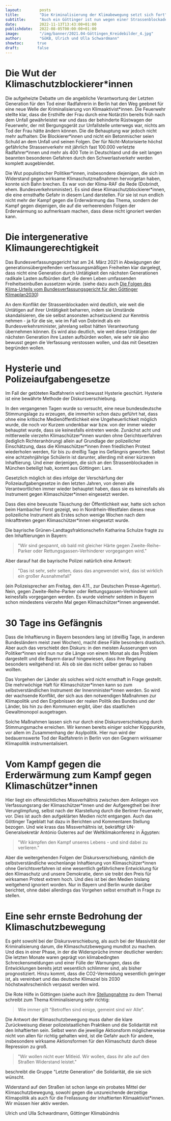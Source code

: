```yaml
---
layout:        posts
title:         "Die Kriminalisierung der Klimabewegung setzt sich fort"
subtitle:      "Auch ein Göttinger ist nun wegen einer Strassenblockade im Gefängnis"
date:          2022-11-13T13:43:00+01:00
publishdate:   2022-08-05T00:00:00+01:00
image:         "/img/banner/2021.04-Göttingen_Kreidebilder_4.jpg"
author:        "GöKB, Ulrich und Ulla Schwardmann"
showtoc:      true
draft:        false
---
```


# Die Wut der Klimaschutzblockierer\*innen

Die aufgeheizte Debatte um die angebliche Verantwortung der Letzten Generation für den Tod einer Radfahrerin in Berlin hat den Weg geebnet für eine neue Welle der Kriminalisierung von Klimaaktivist\*innen. Die Feuerwehr stellte klar, dass die Ersthilfe der Frau durch eine Notärztin bereits früh nach dem Unfall gewährleistet war und dass der behinderte Rüstwagen der Feuerwehr, der mit Bergungsgerät zur Unfallstelle unterwegs war, nichts am Tod der Frau hätte ändern können. Die die Behauptung war jedoch nicht mehr aufhalten: Die Blockierer\*innen und nicht ein Betonmischer seien Schuld an dem Unfall und seinen Folgen. Der für Nicht-Motorisierte höchst gefährlche Strassenverkehr mit jährlich fast 100.000 verletzte Radfahrer\*innen und mehr als 400 Tote in Deutschland und die seit langen beannten besonderen Gefahren durch den Schwerlastverkehr werden komplett ausgeblendet.

Die Wut populistischer Politiker\*innen, insbesondere diejenigen, die sich im
Widerstand gegen wirksame Klimaschutzmaßnahmen
hervorgetan haben, konnte sich Bahn brechen. Es war von der Klima-RAF
die Rede (Dobrindt, ehem. Bundesverkehrsminister).
Es sind diese Klimaschutzblockierer\*innen,
die eine ernsthafte Gefahr in diesem Land darstellen. Für sie ist nun
endlich nicht mehr der Kampf gegen die Erderwärmung das Thema, sondern
der Kampf gegen diejenigen, die auf die verheerenden Folgen der
Erderwärmung so aufmerksam machen, dass diese nicht
ignoriert werden kann.

# Die intergenerative Klimaungerechtigkeit

Das Bundesverfassungsgericht hat am 24. März 2021 in Abwägungen der generationsübergreifenden verfassungsmäßigen Freiheiten klar dargelegt, dass nicht eine Generation durch Untätigkeit den nächsten Generationen radikale Lasten aufbürden darf, die deren Leben umfassenden Freiheitseinbußen aussetzen würde. (siehe dazu auch [Die Folgen des Klima-Urteils vom Bundesverfassungsgericht für den Göttinger Klimaplan2030](/post/2021-05-04-pm-bundesverfassungsgericht-klimaschutzgesetz/))

An dem Konflikt der Strassenblockaden wird deutlich, wie weit die Untätigen auf ihrer Untätigkeit beharren, indem sie Umstände skandalisieren, die sie selbst
ansonsten achselzuckend zur Kenntnis nehmen - ja für die sie, wie im Fall von Dobrindt als ein Bundesverkehrsminister, jahrelang selbst hätten Verantwortung übernehmen können. Es wird also deutlich, wie weit diese Untätigen der nächsten Generation ihre Lasten aufbürden wollen, wie sehr sie also bewusst gegen die Verfassung verstossen wollen, und das mit Gesetzen begründen wollen.

# Hysterie und Polizeiaufgabengesetze

Im Fall der getöteten Radfahrerin wird bewusst Hysterie geschürt. Hysterie ist eine bewährte Methode der Diskursverschiebung. 

In den vergangenen Tagen wurde so versucht, eine neue bundesdeutsche
Stimmungslage zu erzeugen, die immerhin schon dazu geführt hat, dass
ohne eine kritische Medienöffentlichkeit eine Ungeheuerlichkeit möglich
wurde, die noch vor Kurzem undenkbar war bzw. von der immer wieder
behauptet wurde, dass sie keinesfalls eintreten werde. Zunächst acht und
mittlerweile vierzehn Klimaschützer\*innen wurden ohne Gerichtsverfahren
(lediglich Richteranhörung) allein auf Grundlage der polizeilicher
Einschätzung, dass die Klimaschützer\*innen ihren friedlichen Protest
wiederholen werden, für bis zu dreißig Tage ins Gefängnis geworfen.
Selbst eine achtzehnjährige Schülerin ist darunter, allerding mit einer kürzeren Inhaftierung. Und einer derjenigen, die sich an den
Strassenblockaden in München beteiligt hab, kommt aus Göttingen: Lars.

Gesetzlich möglich ist dies infolge der Verschärfung der
Polizeiaufgabengesetze in den letzten Jahren, von denen alle Verantwortlichen
immer wieder behauptet haben, dass sie es keinesfalls als Instrument gegen
Klimaschützer\*innen eingesetzt werden.

Dass dies eine bewusste Täuschung der Öffentlichkeit war, hatte sich
schon beim Hambacher Forst gezeigt, wo in Nordrhein-Westfalen dieses
neue polizeiliche Instrument als Erstes schon wenige Wochen nach dem
Inkrafttreten gegen Klimaschützer\*innen eingesetzt wurde.

Die bayrische Grünen-Landtagsfraktionschefin Katharina Schulze fragte
zu den Inhaftierungen in Bayern:
> \"Wir sind gespannt, ob bald mit gleicher Härte gegen
Zweite-Reihe-Parker oder Rettungsgassen-Verhinderer vorgegangen wird.\"

Aber darauf hat die bayrische Polizei natürlich eine Antwort:
> \"Das ist
sehr, sehr selten, dass das angewendet wird, das ist wirklich ein großer
Ausnahmefall\"

(ein Polizeisprecher am Freitag, den 4.11., zur Deutschen
Presse-Agentur). Nein, gegen Zweite-Reihe-Parker oder Rettungsgassen-Verhinderer soll keinesfalls vorgegangen werden. Es wurde vielmehr seitdem in Bayern schon mindestens vierzehn Mal gegen Klimaschützer\*innen angewendet.

# 30 Tage ins Gefängnis

Dass die Inhaftierung in Bayern besonders lang ist (dreißig Tage, in
anderen Bundesländern meist zwei Wochen), macht diese Fälle besonders
drastisch. Aber auch das verschiebt den Diskurs: in den meisten
Äusserungen von Politiker\*innen wird nun nur die Länge von einem Monat als das
Problem dargestellt und die Bayern darauf hingewiesen, dass ihre
Regelung besonders weitgehend ist. Als ob sie das nicht selber genau so
haben wollten.

Das Vorgehen der Länder als solches wird nicht ernsthaft in
Frage gestellt. Die mehrwöchige Haft für Klimaschützer\*innen kann so zum
selbstverständlichen Instrument der Innenminister\*innen werden. So wird der
wachsende Konflikt, der sich aus den notwendigen
Maßnahmen zur Klimapolitik und den Ergebnissen der realen Politik des
Bundes und der Länder, bis hin zu den Kommunen ergibt, über das staatlichen Gewaltmonopol ausgetragen.

Solche Maßnahmen lassen sich nur durch eine
Diskursverschiebung durch Stimmungsmache erreichen. Wir kennen bereits einiger
solcher Kipppunkte, vor allem im Zusammenhang der Asylpolitik. Hier nun
wird der bedauernswerte Tod der
Radfahrerin in Berlin von den Gegnern wirksamer Klimapolitik instrumentalisiert.

# Vom Kampf gegen die Erderwärmung zum Kampf gegen Klimaschützer\*innen

Hier liegt ein offensichtliches Missverhältnis zwischen dem Anliegen
von Verfassungsrang der
Klimaschützer\*innen und der Aufgeregtheit bei ihrer Verunglimpfung, selbst
nach der Klarstellung durch die Berliner Feuerwehr, vor. Dies ist auch
den aufgeklärten Medien nicht entgangen. Auch das Göttinger Tageblatt
hat dazu in Berichten und Kommentaren Stellung bezogen. Und wie krass
das Missverhältnis ist, bekräftigt UN-Generalsekretär António Guterres
auf der Weltklimakonferenz in Ägypten:
> \"Wir kämpfen den Kampf unseres
Lebens - und sind dabei zu verlieren.\"

Aber die weitergehenden Folgen der Diskursverschiebung,
nämlich die selbstverständliche
wochenlange Inhaftierung von Klimaschützer\*innen ohne Gerichtsverfahren ist
eine wesentlich gefährlichere Entwicklung für den Klimaschutz
und unsere Demokratie, denn sie treibt den Preis für wirksamen Protest
extrem hoch. 
Und dies ist bei den Medien bislang
weitgehend ignoriert worden. Nur in Bayern und Berlin wurde darüber
berichtet, ohne dabei allerdings das Vorgehen selbst ernsthaft in Frage zu
stellen.

# Eine sehr ernste Bedrohung der Klimaschutzbewegung

Es geht sowohl bei der Diskursverschiebung, als auch bei der 
Massivität der Kriminalisierung darum, die 
Klimaschutzbewegung mundtot zu machen.
Und dies in einer Phase, in der die Widersprüche immer deutlicher werden: Die letzten Monate waren geprägt von klimabedingten Schreckensmeldungen und einer Fülle der Warnungen, dass die Entwicklungen bereits jetzt wesentlich schlimmer sind, als bisher prognostiziert. Hinzu kommt, dass die CO2-Vermeidung wesentlich geringer ist, als vereinbart und das deutsche Klimaziel bis 2030 höchstwahrscheinlich verpasst werden wird.

Die Rote Hilfe in Göttingen (siehe auch ihre [Stellungnahme](https://rote-hilfe.de/news/bundesvorstand/1211-polizeistaatsmethoden-praeventivhaft-gegen-klima-aktivist-innen-in-bayern) zu dem Thema) schreibt zum Thema Kriminalisierung sehr richtig:
> Wie immer gilt
\"Betroffen sind einige, gemeint sind wir Alle\".

Die Antwort der
Klimaschutzbewegung muss daher die klare Zurückweisung dieser
polizeistaatlichen Praktiken und die Solidarität mit den Inhaftierten
sein. Selbst wenn die jeweilige Aktionsform möglicherweise nicht von
allen für richtig gehalten wird, ist die Gefahr auch für andere,
insbesondere wirksame Aktionsformen für den Klimaschutz durch diese
Repression zu groß.

> "Wir wollen nicht euer Mitleid. Wir wollen, dass ihr alle auf den
Straßen Widerstand leistet.\" 

beschreibt die Gruppe \"Letzte
Generation\" die Solidarität, die sie sich wünscht.

Widerstand auf den Straßen ist schon lange ein probates Mittel der
Klimaschutzbewegung, sowohl gegen die unzureichende derzeitige
Klimapolitik als auch für die Freilassung der inhaftierten
Klimaaktivist\*innen. Wir müssen hier aktiv werden.


Ulrich und Ulla Schwardmann, Göttinger Klimabündnis


